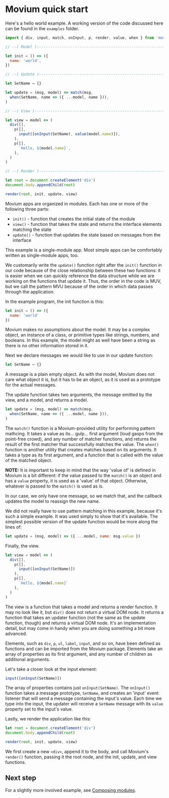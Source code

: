 # Movium quick start

Here's a hello world example. A working version of the code discussed here can
be found in the `examples` folder.

```javascript
import { div, input, match, onInput, p, render, value, when } from 'movium'

// --( Model )------------------------------------------------------------------

let init = () => ({
  name: 'world',
})

// --( Update )-----------------------------------------------------------------

let SetName = {}

let update = (msg, model) => match(msg,
  when(SetName, name => ({ ...model, name })),
)

// --( View )-------------------------------------------------------------------

let view = model => (
  div([],
    p([],
      input([onInput(SetName), value(model.name)]),
    ),
    p([],
      `Hello, ${model.name}`,
    ),
  )
)

// --( Render )-----------------------------------------------------------------

let root = document.createElement('div')
document.body.appendChild(root)

render(root, init, update, view)
```

Movium apps are organized in modules. Each has one or more of the following
three parts:

- `init()` - function that creates the initial state of the module
- `view()` - function that takes the state and returns the interface elements
  matching the state
- `update()` - function that updates the state based on messages from the
  interface

This example is a single-module app. Most simple apps can be comfortably written
as single-module apps, too.

We customarily write the `update()` function right after the `init()`
function in our code because of the close relationship between these two
functions: it is easier when we can quickly reference the data structure while
we are working on the functions that update it. Thus, the order in the code is
MUV, but we call the pattern MVU because of the order in which data passes
through the application.

In the example program, the init function is this:

```javascript
let init = () => ({
  name: 'world'
})
```

Movium makes no assumptions about the model. It may be a complex object, an
instance of a class, or primitive types like strings, numbers, and booleans. In
this example, the model might as well have been a string as there is no other
information stored in it.

Next we declare messages we would like to use in our update function:

```javascript
let SetName = {}
```

A message is a plain empty object. As with the model, Movium does not care what
object it is, but it has to be an object, as it is used as a prototype for the
actual messages.

The update function takes two arguments, the message emitted by the view, and a
model, and returns a model.

```javascript
let update = (msg, model) => match(msg,
  when(SetName, name => ({ ...model, name })),
)
```

The `match()` function is a Movium-provided utility for performing pattern
mathcing. It takes a value as its... gulp... first argument (loud gasps from the
point-free crowd), and any number of matcher functions, and returns the result
of the first matcher that successfully matches the value. The `when()`
function is another utility that creates matches based on its arguments. It
takes a type as its first argument, and a function that is called with the value
of the matched object.

**NOTE:** It is important to keep in mind that the way 'value of' is defined in
Movium is a bit different: if the value passed to the `match()` is an object and
has a `value` property, it is used as a 'value' of that object. Otherwise,
whatever is passed to the `match()` is used as is.

In our case, we only have one message, so we match that, and the callback
updates the model to reassign the new name.

We did not really have to use pattern matching in this example, because it's
such a simple example. It was used simply to show that it's available. The
simplest possible version of the update function would be more along the lines
of:

```javascript
let update = (msg, model) => ({ ...model, name: msg.value })
```

Finally, the view.

```javascript
let view = model => (
  div([],
    p([], 
      input([onInput(SetName)])
    ),
    p([],
      `Hello, ${model.name}`
    ),
  )
)
```

The view is a function that takes a model and returns a render function. It may
no look like it, but `div()` does not return a virtual DOM node. It returns a
function that takes an updater function (not the same as the update function,
though) and returns a virtual DOM node. It's an implementation detail, but may
come in handy when you are doing something a bit more advanced.

Elements, such as `div`, `p`, `ul`, `label`, `input`, and so on, have been
defined as functions and can be imported from the Movium package. Elements take
an array of properties as its first argument, and any number of children as
additional arguments.

Let's take a closer look at the input element:

```javascript
input([onInput(SetName)])
```

The array of properties contains just `onInput(SetName)`. The `onInput()`
function takes a message prototype, `SetName`, and creates an 'input' event
listener that will send a message containing the input's value. Each time we
type into the input, the updater will receive a `SetName` message with
its `value` property set to the input's value.

Lastly, we render the application like this:

```javascript
let root = document.createElement('div')
document.body.appendChild(root)

render(root, init, update, view)
```

We first create a new `<div>`, append it to the body, and call Movium's
`render()` function, passing it the root node, and the init, update, and view
functions.

## Next step

For a slightly more involved example, see 
[Composing modules](./composing-modules.md).
